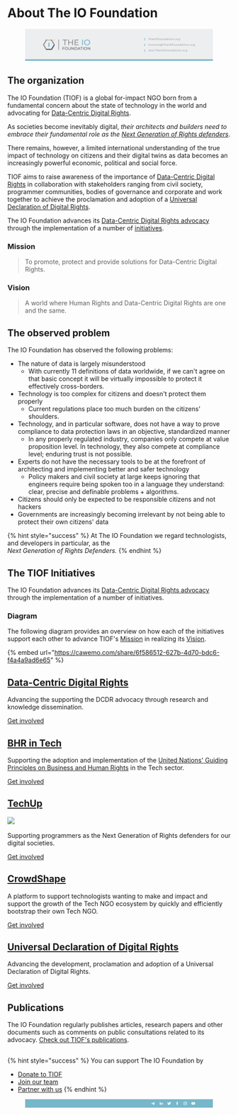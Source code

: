 # About The IO Foundation

<figure><img src="../../.gitbook/assets/[TIOF] Comms [I] The IO Foundation Letterhead ENG v2.0.png" alt=""><figcaption></figcaption></figure>

## The organization

The IO Foundation (TIOF) is a global for-impact NGO born from a fundamental concern about the state of technology in the world and advocating for [Data-Centric Digital Rights](https://tiof.click/DCDRAdvocacy).

As societies become inevitably digital, _their architects and builders need to embrace their fundamental role as the_ [_Next Generation of Rights defenders_](https://tiof.click/TIOFNextGen).

There remains, however, a limited international understanding of the true impact of technology on citizens and their digital twins as data becomes an increasingly powerful economic, political and social force.

TIOF aims to raise awareness of the importance of [Data-Centric Digital Rights](https://tiof.click/DCDRAdvocacy) in collaboration with stakeholders ranging from civil society, programmer communities, bodies of governance and corporate and work together to achieve the proclamation and adoption of a [Universal Declaration of Digital Rights](https://tiof.click/UDDRWeb).

The IO Foundation advances its [Data-Centric Digital Rights advocacy](https://tiof.click/DCDRAdvocacy) through the implementation of a number of [initiatives](../../initiatives.md).

### Mission

> To promote, protect and provide solutions for Data-Centric Digital Rights.

### Vision

> A world where Human Rights and Data-Centric Digital Rights are one and the same.

## The observed problem

The IO Foundation has observed the following problems:

* The nature of data is largely misunderstood
  * With currently 11 definitions of data worldwide, if we can't agree on that basic concept it will be virtually impossible to protect it effectively cross-borders.
* Technology is too complex for citizens and doesn't protect them properly
  * Current regulations place too much burden on the citizens' shoulders.
* Technology, and in particular software, does not have a way to prove compliance to data protection laws in an objective, standardized manner
  * In any properly regulated industry, companies only compete at value proposition level. In technology, they also compete at compliance level; enduring trust is not possible.&#x20;
* Experts do not have the necessary tools to be at the forefront of architecting and implementing better and safer technology
  * Policy makers and civil society at large keeps ignoring that engineers require being spoken too in a language they understand: clear, precise and definable problems + algorithms.
* Citizens should only be expected to be responsible citizens and not hackers
* Governments are increasingly becoming irrelevant by not being able to protect their own citizens' data

{% hint style="success" %}
At The IO Foundation we regard technologists, and developers in particular, as the \
_Next Generation of Rights Defenders._
{% endhint %}

## The TIOF Initiatives

The IO Foundation advances its [Data-Centric Digital Rights advocacy](https://tiof.click/DCDRAdvocacy) through the implementation of a number of initiatives.

### Diagram

The following diagram provides an overview on how each of the initiatives support each other to advance TIOF's [Mission](https://tiof.click/TIOFMission) in realizing its [Vision](https://tiof.click/TIOFVision).

{% embed url="https://cawemo.com/share/6f586512-627b-4d70-bdc6-f4a4a9ad6e65" %}

## [Data-Centric Digital Rights](http://localhost:5000/o/-MF3oKZXzZjSRVKTjwWS/s/rG4xcNzldvEoKR9FS7Og/ "mention")

Advancing the supporting the DCDR advocacy through research and knowledge dissemination.

[Get involved](https://tiof.click/DCDRDocs)

## [BHR in Tech](http://localhost:5000/o/-MF3oKZXzZjSRVKTjwWS/s/-M\_K57zbBbwulYcIf9UU/ "mention")

Supporting the adoption and implementation of the [United Nations' Guiding Principles on Business and Human Rights](https://dothe.click/Ext6) in the Tech sector.

[Get involved](https://tiof.click/BiTDocs)

## [TechUp](http://localhost:5000/o/-MF3oKZXzZjSRVKTjwWS/s/-M\_K54SuAkrrbCKMqyze/ "mention")

![](<../../.gitbook/assets/\[TIOF TU] Comms \[P] LinkedIn - Event Header ENG v1.0.jpg>)

Supporting programmers as the Next Generation of Rights defenders for our digital societies.

[Get involved](https://tiof.click/TUDocs)

## [CrowdShape](http://localhost:5000/o/-MF3oKZXzZjSRVKTjwWS/s/MxkrsyQSraXtP8kYavv2/ "mention")

A platform to support technologists wanting to make and impact and support the growth of the Tech NGO ecosystem by quickly and efficiently bootstrap their own Tech NGO.

[Get involved](https://tiof.click/CSDocs)



## [Universal Declaration of Digital Rights](http://localhost:5000/o/-MF3oKZXzZjSRVKTjwWS/s/-M\_K4xk\_xBCdMTs3EMBi/ "mention")

Advancing the development, proclamation and adoption of a Universal Declaration of Digital Rights.

[Get involved](https://tiof.click/UDDRDocs)

## Publications

The IO Foundation regularly publishes articles, research papers and other documents such as comments on public consultations related to its advocacy. [Check out TIOF's publications](https://tiof.click/TIOFPublications).

##

{% hint style="success" %}
You can support The IO Foundation by

* [Donate to TIOF](https://tiof.click/SupportUs)
* [Join our team](https://tiof.click/TIOFJoinUs)
* [Partner with us](https://tiof.click/TIOFPartnersSuggest)
{% endhint %}

<figure><img src="../../.gitbook/assets/[TIOF] Comms [I] The IO Foundation Footer ENG v2.0.png" alt=""><figcaption></figcaption></figure>
